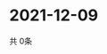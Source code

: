 # 2021-12-09
  共 0条

  <!-- BEGIN -->
  <!-- 最后更新时间Thu Dec 09 2021 10:05:38 GMT+0000 (Coordinated Universal Time) -->
  
  <!-- END -->
  
  